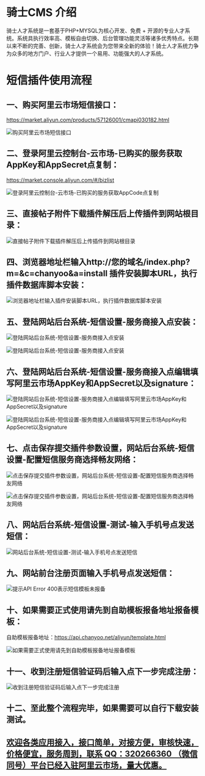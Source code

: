 # 骑士CMS 介绍
骑士人才系统是一套基于PHP+MYSQL为核心开发、免费 + 开源的专业人才系统。系统具执行效率高、模板自由切换、后台管理功能灵活等诸多优秀特点。长期以来不断的完善、创新，骑士人才系统会为您带来全新的体验！骑士人才系统力争为众多的地方门户、行业人才提供一个易用、功能强大的人才系统。

# 短信插件使用流程
## 一、购买阿里云市场短信接口：
https://market.aliyun.com/products/57126001/cmapi030182.html

![购买阿里云市场短信接口](http://bbs.xiuno.com/upload/attach/201809/20361_J7MEDEQKMZHU2HU.png "购买阿里云市场短信接口")


## 二、登录阿里云控制台-云市场-已购买的服务获取AppKey和AppSecret点复制：
https://market.console.aliyun.com/#/bizlist

![登录阿里云控制台-云市场-已购买的服务获取AppCode点复制](http://bbs.xiuno.com/upload/attach/201809/20361_4F7ZE8BJN9XF3MT.png "登录阿里云控制台-云市场-已购买的服务获取AppCode点复制")


## 三、直接帖子附件下载插件解压后上传插件到网站根目录：

![直接帖子附件下载插件解压后上传插件到网站根目录](http://bbs.xiuno.com/upload/tmp/20361_WDZ4NQNZU5WSGCZ.png "直接帖子附件下载插件解压后上传插件到网站根目录")


## 四、浏览器地址栏输入http://您的域名/index.php?m=&c=chanyoo&a=install 插件安装脚本URL，执行插件数据库脚本安装：

![浏览器地址栏输入插件安装脚本URL，执行插件数据库脚本安装](http://bbs.xiuno.com/upload/tmp/20361_X4UUZ8FVEX9XB5P.png "浏览器地址栏输入插件安装脚本URL，执行插件数据库脚本安装")


## 五、登陆网站后台系统-短信设置-服务商接入点安装：


![登陆网站后台系统-短信设置-服务商接入点安装](http://bbs.xiuno.com/upload/tmp/20361_MTXCX7WVFD89CMC.png "登陆网站后台系统-短信设置-服务商接入点安装")

![登陆网站后台系统-短信设置-服务商接入点安装](http://bbs.xiuno.com/upload/tmp/20361_8BSW6PG6GF95FNH.png "登陆网站后台系统-短信设置-服务商接入点安装")


## 六、登陆网站后台系统-短信设置-服务商接入点编辑填写阿里云市场AppKey和AppSecret以及signature：


![登陆网站后台系统-短信设置-服务商接入点编辑填写阿里云市场AppKey和AppSecret以及signature](http://bbs.xiuno.com/upload/tmp/20361_423W2ZMH9KYTUES.png "登陆网站后台系统-短信设置-服务商接入点编辑填写阿里云市场AppKey和AppSecret以及signature")

![登陆网站后台系统-短信设置-服务商接入点编辑填写阿里云市场AppKey和AppSecret以及signature](http://bbs.xiuno.com/upload/tmp/20361_9QVATA4GDMEGA93.png "登陆网站后台系统-短信设置-服务商接入点编辑填写阿里云市场AppKey和AppSecret以及signature")


## 七、点击保存提交插件参数设置，网站后台系统-短信设置-配置短信服务商选择畅友网络：

![点击保存提交插件参数设置，网站后台系统-短信设置-配置短信服务商选择畅友网络](http://bbs.xiuno.com/upload/tmp/20361_V7AAWZPJDG57JCR.png "点击保存提交插件参数设置，网站后台系统-短信设置-配置短信服务商选择畅友网络")

![点击保存提交插件参数设置，网站后台系统-短信设置-配置短信服务商选择畅友网络](http://bbs.xiuno.com/upload/tmp/20361_MH95H46X4AWS5UF.png "点击保存提交插件参数设置，网站后台系统-短信设置-配置短信服务商选择畅友网络")


## 八、网站后台系统-短信设置-测试-输入手机号点发送短信：

![网站后台系统-短信设置-测试-输入手机号点发送短信](http://bbs.xiuno.com/upload/tmp/20361_3X6EFM55NBGMRGK.png "网站后台系统-短信设置-测试-输入手机号点发送短信")


## 九、网站前台注册页面输入手机号点发送短信：

![提示API Error 400表示短信模板未报备](http://bbs.xiuno.com/upload/tmp/20361_XMZB4JGB9RXN2ZX.png "提示API Error 400表示短信模板未报备")


## 十、如果需要正式使用请先到自助模板报备地址报备模板：
自助模板报备地址：https://api.chanyoo.net/aliyun/template.html

![如果需要正式使用请先到自助模板报备地址报备模板](http://bbs.xiuno.com/upload/tmp/20361_NFG6V73QB7S9CWN.png "如果需要正式使用请先到自助模板报备地址报备模板")


## 十一、收到注册短信验证码后输入点下一步完成注册：
![收到注册短信验证码后输入点下一步完成注册](http://bbs.xiuno.com/upload/tmp/20361_MA3TCEWR36HMS83.png "收到注册短信验证码后输入点下一步完成注册")


## 十二、至此整个流程完毕，如果需要可以自行下载安装测试。



## [欢迎各类应用接入，接口简单，对接方便，审核快速，价格便宜，服务周到，联系 QQ：320266360 （微信同号）平台已经入驻阿里云市场，量大优惠。](https://market.aliyun.com/products/57126001/cmapi030182.html)